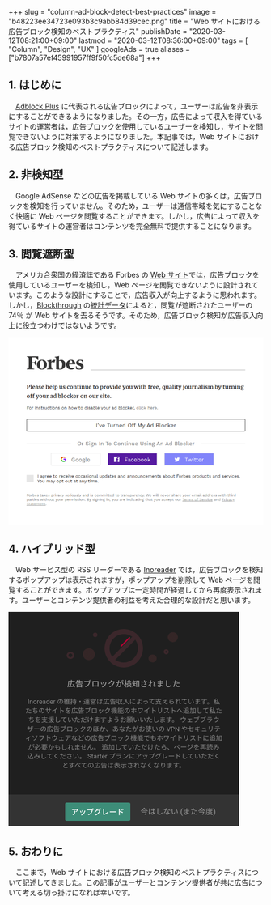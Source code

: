 +++
slug = "column-ad-block-detect-best-practices"
image = "b48223ee34723e093b3c9abb84d39cec.png"
title = "Web サイトにおける広告ブロック検知のベストプラクティス"
publishDate = "2020-03-12T08:21:00+09:00"
lastmod = "2020-03-12T08:36:00+09:00"
tags = [ "Column", "Design", "UX" ]
googleAds = true
aliases = ["b7807a57ef45991957ff9f50fc5de68a"]
+++

## 1. はじめに

　[Adblock Plus](https://chrome.google.com/webstore/detail/adblock-plus-free-ad-bloc/cfhdojbkjhnklbpkdaibdccddilifddb?hl=ja) に代表される広告ブロックによって，ユーザーは広告を非表示にすることができるようになりました。その一方，広告によって収入を得ているサイトの運営者は，広告ブロックを使用しているユーザーを検知し，サイトを閲覧できないように対策するようになりました。本記事では，Web サイトにおける広告ブロック検知のベストプラクティスについて記述します。

## 2. 非検知型

　Google AdSense などの広告を掲載している Web サイトの多くは，広告ブロックを検知を行っていません。そのため，ユーザーは通信帯域を気にすることなく快適に Web ページを閲覧することができます。しかし，広告によって収入を得ているサイトの運営者はコンテンツを完全無料で提供することになります。

## 3. 閲覧遮断型

　アメリカ合衆国の経済誌である Forbes の [Web サイト](https://www.forbes.com/)では，広告ブロックを使用しているユーザーを検知し，Web ページを閲覧できないように設計されています。このような設計にすることで，広告収入が向上するように思われます。しかし，[Blockthrough](https://blockthrough.com/) の[統計データ](https://blockthrough.com/2017/02/01/adblockreport/)によると，閲覧が遮断されたユーザーの 74％ が Web サイトを去るそうです。そのため，広告ブロック検知が広告収入向上に役立つわけではないようです。

![](e52888297c4e5d6fcceb8722e6bad259.png)

## 4. ハイブリッド型

　Web サービス型の RSS リーダーである [Inoreader](https://www.inoreader.com/) では，広告ブロックを検知するポップアップは表示されますが，ポップアップを削除して Web ページを閲覧することができます。ポップアップは一定時間が経過してから再度表示されます。ユーザーとコンテンツ提供者の利益を考えた合理的な設計だと思います。

![](ab0926a5bf763fece5148209d1a64821.png)

## 5. おわりに

　ここまで，Web サイトにおける広告ブロック検知のベストプラクティスについて記述してきました。この記事がユーザーとコンテンツ提供者が共に広告について考える切っ掛けになれば幸いです。